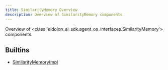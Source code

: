 ```yaml
---
title: SimilarityMemory Overview
description: Overview of SimilarityMemory components
---
```

Overview of <class 'eidolon_ai_sdk.agent_os_interfaces.SimilarityMemory'> components
## Builtins
* [SimilarityMemoryImpl](/docs/components/similaritymemory/similaritymemoryimpl/)